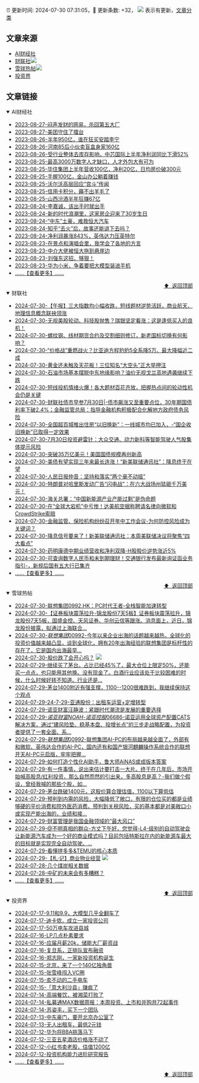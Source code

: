 ##

:alarm_clock: 更新时间: 2024-07-30 07:31:05，:rocket: 更新条数: +32， ![](/assets/dot.png) 表示有更新，[文章分类](/TAGS.md)

## 文章来源

- [AI财经社](#ai财经社)  
- [财联社](#财联社)![](/assets/dot.png)   
- [雪球热帖](#雪球热帖)![](/assets/dot.png)   
- [投资界](#投资界)  

## 文章链接

<details open>
<summary id="ai财经社">
 AI财经社
</summary>


- [2023-08-27-闷声发财的网易，杀回第五大厂](https://www.aicaijing.com.cn/article/18610)  
- [2023-08-27-美团守住了擂台](https://www.aicaijing.com.cn/article/18611)  
- [2023-08-26-半年950亿，谁在狂买安踏李宁](https://www.aicaijing.com.cn/article/18607)  
- [2023-08-26-河南85后小伙卖盲盒身家160亿](https://www.aicaijing.com.cn/article/18608)  
- [2023-08-26-受行业整体去库存影响，中芯国际上半年净利润同比下滑52%](https://www.aicaijing.com.cn/article/18609)  
- [2023-08-25-最高3000万数字人才缺口，人才外包大有可为](https://www.aicaijing.com.cn/article/18601)  
- [2023-08-25-华住集团上半年营收100亿，净利20亿，日均房价破300元](https://www.aicaijing.com.cn/article/18602)  
- [2023-08-25-手握100亿，金山办公躺着赚钱](https://www.aicaijing.com.cn/article/18603)  
- [2023-08-25-沃尔沃高层回应“宫斗”传闻](https://www.aicaijing.com.cn/article/18604)  
- [2023-08-25-信用卡积分，薅不出羊毛了](https://www.aicaijing.com.cn/article/18605)  
- [2023-08-25-山西汾酒半年狂赚67亿](https://www.aicaijing.com.cn/article/18606)  
- [2023-08-24-李嘉诚，该出手时就出手](https://www.aicaijing.com.cn/article/18596)  
- [2023-08-24-新的时代浪潮里，这家房企迎来了30岁生日](https://www.aicaijing.com.cn/article/18597)  
- [2023-08-24-“中东”土豪，难救恒大汽车](https://www.aicaijing.com.cn/article/18598)  
- [2023-08-24-知乎“去火”后，故事还能讲下去吗？](https://www.aicaijing.com.cn/article/18599)  
- [2023-08-24-净利润暴涨843%，英伟达力压英特尔](https://www.aicaijing.com.cn/article/18600)  
- [2023-08-23-在景点和演唱会里，我学会了各地的方言](https://www.aicaijing.com.cn/article/18591)  
- [2023-08-23-中介大佬被恒大拖到悬崖边](https://www.aicaijing.com.cn/article/18592)  
- [2023-08-23-刘强东这招，够狠！](https://www.aicaijing.com.cn/article/18593)  
- [2023-08-23-华为小米，争着要把大模型装进手机](https://www.aicaijing.com.cn/article/18594)  
- [......【查看更多】......](/details/AI财经社.md)

<div align="right"><a href="#文章来源">⬆ &nbsp;返回顶部</a></div>
</details>

<details open>
<summary id="财联社">
 财联社
</summary>


- [2024-07-30-【午报】三大指数均小幅收跌，短线题材逆势活跃，商业航天、地理信息概念联袂领涨](https://www.cls.cn/detail/1748022)  
- [2024-07-30-无视美股轮动、科技股抛售？瑞银坚定看涨：这是逢低买入的良机！](https://www.cls.cn/detail/1747952)  
- [2024-07-30-螺纹钢、线材期货合约及交割细则修订，新老国标切换有何影响？](https://www.cls.cn/detail/1747864)  
- [2024-07-30-“价格战”重燃战火？比亚迪方程豹豹5全系降5万、最大降幅近二成](https://www.cls.cn/detail/1747930)  
- [2024-07-30-黄金还未触及天花板！三位知名“大空头”正大举押注](https://www.cls.cn/detail/1747899)  
- [2024-07-30-石油市场基本摆脱中东地缘影响？油价无视戈兰高地遇袭继续下跌](https://www.cls.cn/detail/1747821)  
- [2024-07-30-短线投机情绪火爆！各大题材百花齐放，把握热点间的轮动性机会仍是关键](https://www.cls.cn/detail/1747830)  
- [2024-07-30-财联社债市早参7月30日|-债市飙涨又至重要点位，30年期国债利率下破2.4%；金融监管总局：指导金融机构积极配合化解地方政府债务风险](https://www.cls.cn/detail/1747785)  
- [2024-07-30-全国超百城推出住房“以旧换新”：一线城市均已加入，-“国企收旧换新”已取得一定效果](https://www.cls.cn/detail/1747765)  
- [2024-07-30-7月30日投资避雷针：大众交通、动力新科等智能驾驶人气股集体提示风险](https://www.cls.cn/detail/1747766)  
- [2024-07-30-突破35万亿美元！美国国债规模再创新高](https://www.cls.cn/detail/1747804)  
- [2024-07-30-美债有望实现三年来最长连涨！“新美联储通讯社”：降息终于在望](https://www.cls.cn/detail/1747815)  
- [2024-07-30-人民日报仲音：坚持和落实“两个毫不动摇”](https://www.cls.cn/detail/1747850)  
- [2024-07-30-特朗普对哈里斯发动广告“闪电战”：在六大战场州猛砸千万美元！](https://www.cls.cn/detail/1747902)  
- [2024-07-30-海关总署：“中国新能源产业产能过剩”是伪命题](https://www.cls.cn/detail/1747909)  
- [2024-07-30-在“全球大宕机”中亏惨！达美航空据称聘请名律向微软和CrowdStrike索赔](https://www.cls.cn/detail/1747936)  
- [2024-07-30-金融监管、保险机构纷纷召开年中工作会议-为何防控风险成为关键词？](https://www.cls.cn/detail/1747955)  
- [2024-07-30-降息信号要来了！新美联储通讯社：本周美联储决议将聚焦“四大看点”](https://www.cls.cn/detail/1747976)  
- [2024-07-30-药明康德中期业绩营收和净利双降-H股股价逆势涨近5%](https://www.cls.cn/detail/1747958)  
- [2024-07-30-可查询数字人民币和未到期理财！交通银行发布最新询证函业务指引-，新规后国有五大行已集齐](https://www.cls.cn/detail/1748029)  
- [......【查看更多】......](/details/财联社.md)

<div align="right"><a href="#文章来源">⬆ &nbsp;返回顶部</a></div>
</details>

<details open>
<summary id="雪球热帖">
 雪球热帖
</summary>


- [2024-07-30-联想集团0992.HK：PC时代王者-全栈智能加速转型](https://xueqiu.com/9468584913/299264113)  
- [2024-07-30-【证券板块震荡拉升-锦龙股份7天5板】证券板块震荡拉升，锦龙股份7天5板，国盛金控、天风证券、华创云信等跟涨。消息面上，近日，锦龙股份披露，拟通过上海联合...](https://xueqiu.com/5124430882/299240635)  
- [2024-07-30-$联想集团00992$-今年以来企业出海的话题越来越热，全球化的投资价值越来越凸显，谈到全球化，拥有20年出海经验的联想集团是标杆性的存在了，它是国内出海最早...](https://xueqiu.com/3422302130/299230584)  
- [2024-07-30-股价跌了会开心吗？](https://xueqiu.com/6895797166/299267010) ![](/assets/new.png)  
- [2024-07-29-继续买了茅台。占比已经45%了，最大仓位上限定50%，还能买一点点，也只能用其他换。没有现金了。白酒行业应该处于比较困难的时候，什么时候好转不知道。行业还是...](https://xueqiu.com/1392782404/299156929)  
- [2024-07-29-茅台1400附近有强支撑，1100--1200很难跌到，我继续保持这个观点](https://xueqiu.com/8790885129/299145735)  
- [2024-07-29-24-7-29-亚通股份：出租车运营+定增转型](https://xueqiu.com/8772786299/299156137)  
- [2024-07-29-诺亚财富汪静波：紧跟时代潮流是发展的重要选择](https://xueqiu.com/7951417012/299145144)  
- [2024-07-29-$诺亚财富NOAH$-$诺亚控股06686$-诺亚运用全球资产配置CATS解决方案，通过“建风险垫、稳基本盘、投增长点”的三步走战略配置，为投资者提供了一套全面、系...](https://xueqiu.com/4342399646/299103509)  
- [2024-07-29-$联想集团00992$-联想集团AI-PC的布局越来越全面了，外部有和微软、英伟达合作的AI-PC，国内还有和国产银河麒麟操作系统合作的联想开天AI-PC元启版，牢牢把握...](https://xueqiu.com/9612575485/299099267)  
- [2024-07-29-如何打造个性化AI助手，鲁大师AiNAS或成版本答案](https://xueqiu.com/9671841227/299110725)  
- [2024-07-29-有一件事情，说出来估计要打击一大片。终于在几年后，市场开始喊高股息/红利投资，那么自然而然的引出来，多高股息是高？-我们做个假设，曾经我喊的那些个股，如...](https://xueqiu.com/4111857140/299138556)  
- [2024-07-29-茅台跌破1400元，这股价算合理估值，1100以下算低估](https://xueqiu.com/8790885129/299138833)  
- [2024-07-29-预判到内需的风险，大幅降低了敞口，有限的仓位买的都是业绩够硬的平价消费和院外医药消费。预判到关税风险，买的基本都是对美敞口小或实现产能出海的，业绩和接...](https://xueqiu.com/1722979527/299142212)  
- [2024-07-29-财富管理是我国金融领域的“最大风口”](https://xueqiu.com/5534115270/299165868)  
- [2024-07-29-@不明真相的群众-方丈下午好，您觉得-L4-级别的自动驾驶会让新能源汽车成为一个好的商业模式吗？目前包括特斯拉在内的新能源车最大的目标就是实现完全自动驾驶。...](https://xueqiu.com/3443272116/299166580)  
- [2024-07-29-看懂拼多多&TEMU的核心本质](https://xueqiu.com/3773295785/299175577)  
- [2024-07-29-【札·记】商业物业经营](https://xueqiu.com/7375338821/299153913) ![](/assets/new.png)  
- [2024-07-28-几个煤炭相关数据](https://xueqiu.com/6014436876/299036463)  
- [2024-07-28-中矿的未来会有多糟糕？](https://xueqiu.com/3921202611/299035822)  
- [......【查看更多】......](/details/雪球热帖.md)

<div align="right"><a href="#文章来源">⬆ &nbsp;返回顶部</a></div>
</details>

<details open>
<summary id="投资界">
 投资界
</summary>


- [2024-07-17-9.11和9.9，大模型几乎全翻车了](https://posts.careerengine.us/p/6697778c44726b29bffa3a09)  
- [2024-07-17-迪卡侬，成立一家投资公司](https://posts.careerengine.us/p/6697778c44726b29bffa3a01)  
- [2024-07-17-50万电车攻进县城](https://posts.careerengine.us/p/6697779c831e1d29eea44253)  
- [2024-07-16-LP几点朴素要求](https://posts.careerengine.us/p/669636a8720ed522248054dc)  
- [2024-07-16-应届月薪20k，储能大厂薪资战](https://posts.careerengine.us/p/669636a8720ed522248054d4)  
- [2024-07-16-复旦系，正排队宣布融资](https://posts.careerengine.us/p/66963699cb38e136a496986c)  
- [2024-07-16-郑志刚，一家新投资机构诞生](https://posts.careerengine.us/p/66963699cb38e136a4969874)  
- [2024-07-15-北京，来了一个140亿独角兽](https://posts.careerengine.us/p/6694db59a0c3ac562b61f9af)  
- [2024-07-15-张雪峰闯入VC圈](https://posts.careerengine.us/p/6694db59a0c3ac562b61f9b7)  
- [2024-07-15-卖不动的二手电车](https://posts.careerengine.us/p/6694db6836b2f1565d9b541a)  
- [2024-07-15-「意大利沙县」赚疯了](https://posts.careerengine.us/p/6694db6836b2f1565d9b5422)  
- [2024-07-14-高端餐饮，被湘菜打败了](https://posts.careerengine.us/p/6693862333c6e710d0bf9dc4)  
- [2024-07-14-私募通MAX数据周报：本周投资、上市和并购共72起事件](https://posts.careerengine.us/p/6693862333c6e710d0bf9dcc)  
- [2024-07-14-苏姿丰，买下一个团队](https://posts.careerengine.us/p/6693861481427510b2b9c123)  
- [2024-07-13-中东豪门，要开北京办公室了](https://posts.careerengine.us/p/66922794a876f80d113b51fe)  
- [2024-07-13-无人出租车，最低2元钱](https://posts.careerengine.us/p/669227b82202ae0dfac5d713)  
- [2024-07-12-华为将BBA挑落马下](https://posts.careerengine.us/p/6690a6c68082df14ead7eaac)  
- [2024-07-12-三亚五星酒店价格涨不动了](https://posts.careerengine.us/p/6690a6c68082df14ead7eaa4)  
- [2024-07-12-小红书卖老股，估值1200亿](https://posts.careerengine.us/p/6690a6b756b00014bcc00e8f)  
- [2024-07-12-投资机构能力进阶研究报告](https://posts.careerengine.us/p/6690a6b756b00014bcc00e87)  
- [......【查看更多】......](/details/投资界.md)

<div align="right"><a href="#文章来源">⬆ &nbsp;返回顶部</a></div>
</details>
